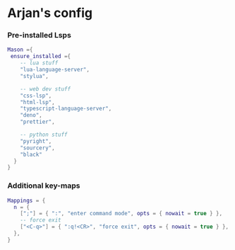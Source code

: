 # Arjan's config

### Pre-installed Lsps

```lua
Mason ={
 ensure_installed ={
    -- lua stuff
    "lua-language-server",
    "stylua",

    -- web dev stuff
    "css-lsp",
    "html-lsp",
    "typescript-language-server",
    "deno",
    "prettier",

    -- python stuff
    "pyright",
    "sourcery",
    "black"
  }   
}
```

### Additional key-maps

```lua
Mappings = {
  n = {
    [";"] = { ":", "enter command mode", opts = { nowait = true } },
    -- force exit
    ["<C-q>"] = { ":q!<CR>", "force exit", opts = { nowait = true } },
  },
}
```
